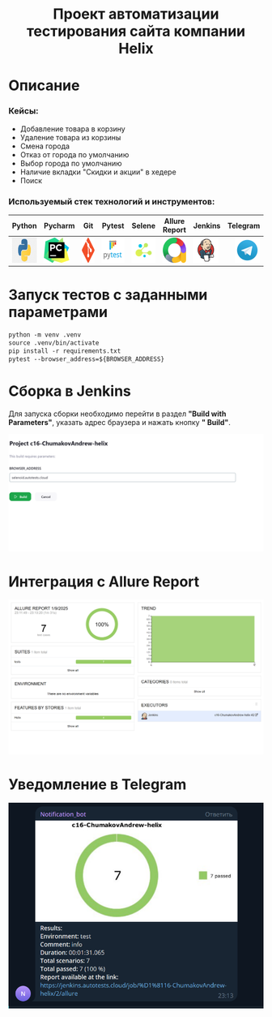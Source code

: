 <h1 align="center">Проект автоматизации тестирования сайта компании Helix</h1>

# Описание

### Кейсы:

- Добавление товара в корзину
- Удаление товара из корзины
- Смена города
- Отказ от города по умолчанию
- Выбор города по умолчанию
- Наличие вкладки "Скидки и акции" в хедере
- Поиск

### Используемый стек технологий и инструментов:

| Python                                                | Pycharm                                                | Git                                                | Pytest                                                | Selene                                                | Allure <br/> Report                                   | Jenkins                                                |                                                Telegram |
|:------------------------------------------------------|--------------------------------------------------------|----------------------------------------------------|-------------------------------------------------------|-------------------------------------------------------|-------------------------------------------------------|--------------------------------------------------------|--------------------------------------------------------:|
| <img height="50" src="source/Python.png" width="50"/> | <img height="50" src="source/Pycharm.png" width="50"/> | <img height="50" src="source/git.svg" width="50"/> | <img height="50" src="source/Pytest.png" width="50"/> | <img height="50" src="source/Selene.png" width="50"/> | <img height="50" src="source/allure.svg" width="50"/> | <img height="50" src="source/Jenkins.svg" width="50"/> | <img height="50" src="source\Telegram.svg" width="50"/> |

# Запуск тестов c заданными параметрами

```   
python -m venv .venv
source .venv/bin/activate
pip install -r requirements.txt
pytest --browser_address=${BROWSER_ADDRESS}
```

# Сборка в Jenkins

Для запуска сборки необходимо перейти в раздел **"Build with Parameters"**, указать адрес браузера и нажать кнопку **"
Build"**.

<p align="center">
<img title="Jenkins Build" src="source/build.png"> 
</p>

# Интеграция с Allure Report

<p align="center">   
<img title="Allure Report" src="source/allure_report.png">    
</p>

# Уведомление в Telegram

<p align="center">   
<img title="Telegram" src="source/telegram.png">    
</p>


